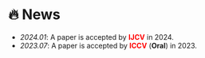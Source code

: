 # 🔥 News
- *2024.01*: A paper is accepted by **<font color="red">IJCV</font>** in 2024.
- *2023.07*: A paper is accepted by **<font color="red">ICCV</font>** (**Oral**) in 2023.